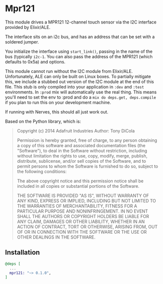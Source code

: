 # Mpr121

  This module drives a MPR121 12-channel touch sensor via the I2C
  interface provided by Elixir/ALE.

  The interface sits on an i2c bus, and has an address that can be 
  set with a soldered jumper.

  You initialize the interface using `start_link()`, passing in the
  name of the bus (typically `i2c-1`. You can also pass the address of
  the MPR121 (which defaults to 0x5a) and options.

  This module cannot run without the I2C module from Elixir/ALE.
  Unfortunately, ALE can only be built on Linux boxes. To partially
  mitigate this, we include a stubbed out version of the I2C module at
  the end of this file. This stub is only compiled into your
  application in `:dev` and `:test` environments. In `:prod` mix will
  automatically use the real thing. This means you'll need to set the
  env to :prod and do a `mix do deps.get, deps.compile` if you plan to
  run this on your development machine.

  If running with Nerves, this should all just work out.


  
  Based on the Python library, which is:
  
  >  Copyright (c) 2014 Adafruit Industries
  >  Author: Tony DiCola
  >  
  >  Permission is hereby granted, free of charge, to any person obtaining a copy
  >  of this software and associated documentation files (the "Software"), to deal
  >  in the Software without restriction, including without limitation the rights
  >  to use, copy, modify, merge, publish, distribute, sublicense, and/or sell
  >  copies of the Software, and to permit persons to whom the Software is
  >  furnished to do so, subject to the following conditions:
  >  
  >  The above copyright notice and this permission notice shall be included in
  >  all copies or substantial portions of the Software.
  >  
  >  THE SOFTWARE IS PROVIDED "AS IS", WITHOUT WARRANTY OF ANY KIND, EXPRESS OR
  >  IMPLIED, INCLUDING BUT NOT LIMITED TO THE WARRANTIES OF MERCHANTABILITY,
  >  FITNESS FOR A PARTICULAR PURPOSE AND NONINFRINGEMENT. IN NO EVENT SHALL THE
  >  AUTHORS OR COPYRIGHT HOLDERS BE LIABLE FOR ANY CLAIM, DAMAGES OR OTHER
  >  LIABILITY, WHETHER IN AN ACTION OF CONTRACT, TORT OR OTHERWISE, ARISING FROM,
  >  OUT OF OR IN CONNECTION WITH THE SOFTWARE OR THE USE OR OTHER DEALINGS IN
  >  THE SOFTWARE.

## Installation

```elixir
@deps [
  ...
  mpr121: "~> 0.1.0",
]
```


